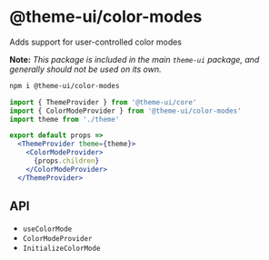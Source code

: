 
# @theme-ui/color-modes

Adds support for user-controlled color modes

**Note:** *This package is included in the main `theme-ui` package, and generally should not be used on its own.*

```sh
npm i @theme-ui/color-modes
```

```jsx
import { ThemeProvider } from '@theme-ui/core'
import { ColorModeProvider } from '@theme-ui/color-modes'
import theme from './theme'

export default props =>
  <ThemeProvider theme={theme}>
    <ColorModeProvider>
      {props.children}
    </ColorModeProvider>
  </ThemeProvider>
```

## API

- `useColorMode`
- `ColorModeProvider`
- `InitializeColorMode`


